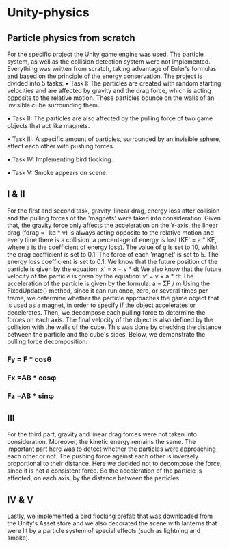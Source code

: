 # Unity-physics
## Particle physics from scratch

For the specific project the Unity game engine was used. The particle system, as well as the collision detection system were not implemented. Everything was written from scratch, taking advantage of Euler's formulas and based on the principle of the energy conservation.
The project is divided into 5 tasks:
• Task I: The particles are created with random starting velocities and are affected by gravity and the drag force, which is acting opposite to the relative motion. These particles bounce on the walls of an invisible cube surrounding them.

• Task II: The particles are also affected by the pulling force of two game objects that act like magnets.

• Task III: A specific amount of particles, surrounded by an invisible sphere, affect each other with pushing forces.

• Task IV: Implementing bird flocking.

• Task V: Smoke appears on scene.

## I & II
For the first and second task, gravity, linear drag, energy loss after collision and the pulling forces of the 'magnets' were taken into consideration. Given that, the gravity force only affects the acceleration on the Y-axis, the linear drag (fdrag = -kd * v) is always acting opposite to the relative motion and every time there is a collision, a percentage of energy is lost (KE' = a * KE, where a is the coefficient of energy loss). The value of g is set to 10, whilst the drag coefficient is set to 0.1. The force of each 'magnet' is set to 5. The energy loss coefficient is set to 0.1.
We know that the future position of the particle is given by the equation: x' = x + v * dt
We also know that the future velocity of the particle is given by the equation: v' = v + a * dt
The acceleration of the particle is given by the formula: a = ΣF / m
Using the FixedUpdate() method, since it can run once, zero, or several times per frame, we determine whether the particle approaches the game object that is used as a magnet, in order to specify if the object accelerates or decelerates. Then, we decompose each pulling force to determine the forces on each axis. The final velocity of the object is also defined by the collision with the walls of the cube. This was done by checking the distance between the particle and the cube's sides. Below, we demonstrate the pulling force decomposition:
### Fy = F * cosθ 

### Fx =AB * cosφ 

### Fz =AB * sinφ

## III
For the third part, gravity and linear drag forces were not taken into consideration. Moreover, the kinetic energy remains the same. The important part here was to detect whether the particles were approaching each other or not. The pushing force against each other is inversely proportional to their distance. Here we decided not to decompose the force, since it is not a consistent force. So the acceleration of the particle is affected, on each axis, by the distance between the particles.

## IV & V
Lastly, we implemented a bird flocking prefab that was downloaded from the Unity's Asset store and we also decorated the scene with lanterns that were lit by a particle system of special effects (such as lightning and smoke).

